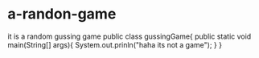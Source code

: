 # a-randon-game
it is a random gussing game
public class gussingGame{
public static void main(String[] args){
System.out.prinln("haha its not a game");
}
}
